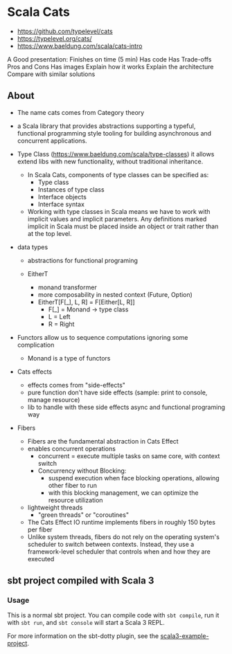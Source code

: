 # Scala Cats

- https://github.com/typelevel/cats
- https://typelevel.org/cats/
- https://www.baeldung.com/scala/cats-intro

A Good presentation:
Finishes on time (5 min)
Has code
Has Trade-offs Pros and Cons
Has images
Explain how it works
Explain the architecture
Compare with similar solutions

## About

- The name cats comes from Category theory

- a Scala library that provides abstractions supporting a typeful, functional programming style 
 tooling for building asynchronous and concurrent applications.

- Type Class (https://www.baeldung.com/scala/type-classes) it allows extend libs with new functionality, 
  without traditional inheritance.
  
  - In Scala Cats, components of type classes can be specified as:
    - Type class
    - Instances of type class
    - Interface objects
    - Interface syntax
  - Working with type classes in Scala means we have to work with implicit values and implicit parameters.
  Any definitions marked implicit in Scala must be placed inside an object or trait rather than at the top level.

- data types
  - abstractions for functional programing
  
  - EitherT
    - monand transformer
    - more composability in nested context (Future, Option)
    - EitherT[F[_], L, R] = F[Either[L, R]]
      - F[_] = Monand -> type class
      - L = Left
      - R = Right

- Functors allow us to sequence computations ignoring some complication
  - Monand is a type of functors

- Cats effects
  - effects comes from "side-effects"
  - pure function don't have side effects (sample: print to console, manage resource)
  - lib to handle with these side effects async and functional programing way

- Fibers
  - Fibers are the fundamental abstraction in Cats Effect
  - enables concurrent operations
    - concurrent = execute multiple tasks on same core, with context switch
    - Concurrency without Blocking:
      - suspend execution when face blocking operations, allowing other fiber to run
      - with this blocking management, we can optimize the resource utilization
  - lightweight threads
    - "green threads" or "coroutines"
  - The Cats Effect IO runtime implements fibers in roughly 150 bytes per fiber
  - Unlike system threads, fibers do not rely on the operating system's scheduler to switch between contexts. 
  Instead, they use a framework-level scheduler that controls when and how they are executed

## sbt project compiled with Scala 3

### Usage

This is a normal sbt project. You can compile code with `sbt compile`, run it with `sbt run`, and `sbt console` will start a Scala 3 REPL.

For more information on the sbt-dotty plugin, see the
[scala3-example-project](https://github.com/scala/scala3-example-project/blob/main/README.md).
